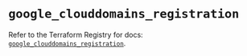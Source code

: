 # `google_clouddomains_registration`

Refer to the Terraform Registry for docs: [`google_clouddomains_registration`](https://registry.terraform.io/providers/hashicorp/google/5.34.0/docs/resources/clouddomains_registration).
